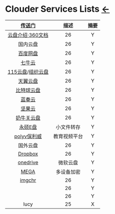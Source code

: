 # Clouder Services Lists  [←](index.md)

| [传送门](../navigation.md#sp) | 描述 | 摘要 |
|:---:|:---:|:---:|
| [云盘介绍·360文档](http://www.360doc.com/content/13/0620/11/325430_294237609.shtml) | 26 | Y |
| 国内云盘 | 26 | Y |
| [百度网盘](https://pan.baidu.com/disk/home?errno=0&errmsg=Auth%20Login%20Sucess&&bduss=&ssnerror=0#/all?path=%2F&vmode=list) | 26 | Y |
| [七牛云](https://www.qiniu.com/) | 26 | Y |
| [115云盘](https://115.com/)/[组织云盘](https://yun.115.com/) | 26 | Y |
| [天翼云盘](https://cloud.189.cn/t/Av67NvmEJVBv) | 26 | Y |
| [比特球云盘](https://pan.bitqiu.com/) | 26 | Y |
| [蓝奏云](https://pc.woozooo.com/account.php?action=login&ref=/mydisk.php) | 26 | Y |
| [坚果云](https://www.jianguoyun.com/#/) | 26 | Y |
| [奶牛关云盘](https://zhaooolee.cowtransfer.com/) | 26 | Y |
| [永硕E盘](http://rensi.ys168.com/) | 小文件转存 | Y |
| [polyv保利威](https://my.polyv.net/v3/login/) | 教育视频平台 | Y |
| 国外云盘 | 26 | Y |
| [Dropbox](https://www.dropbox.com/login?cont=https%3A%2F%2Fwww.dropbox.com%2Fh) | 26 | Y |
| [onedrive](https://onedrive.live.com/?id=root&cid=D702FA97AA60D8CB) | 微软云盘 | Y |
| [MEGA](https://mega.nz/fm/XoFHjarT) | 多设备加密 | Y |
| [imgchr](https://imgchr.com/ambroseren) | 26 | Y |
| []() | 26 | Y |
| []() | 26 | Y |
| lucy | 25 | X |

